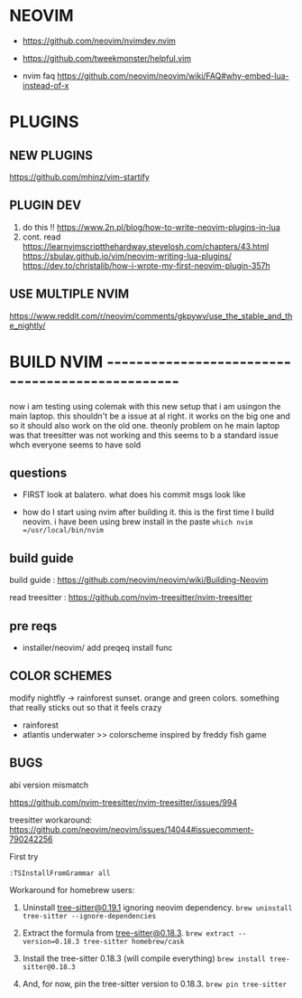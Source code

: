 # NEOVIM

- https://github.com/neovim/nvimdev.nvim
- https://github.com/tweekmonster/helpful.vim


- nvim faq https://github.com/neovim/neovim/wiki/FAQ#why-embed-lua-instead-of-x

# PLUGINS

## NEW PLUGINS

https://github.com/mhinz/vim-startify

## PLUGIN DEV

1. do this !! https://www.2n.pl/blog/how-to-write-neovim-plugins-in-lua
2. cont. read https://learnvimscriptthehardway.stevelosh.com/chapters/43.html
https://sbulav.github.io/vim/neovim-writing-lua-plugins/
https://dev.to/christalib/how-i-wrote-my-first-neovim-plugin-357h


## USE MULTIPLE NVIM

https://www.reddit.com/r/neovim/comments/gkpywv/use_the_stable_and_the_nightly/



# BUILD NVIM ------------------------------------------------

now i am testing using colemak with this new setup that i am usingon
the main laptop. this shouldn't be a issue at al right. it works on the
big one and so it should also work on the old one. theonly problem
on he main laptop was that treesitter was not working and this seems
to b a standard issue whch everyone seems to have sold

## questions

- FIRST
    look at balatero.  what does his commit msgs look like

- how do I start using nvim after building it.
    this is the first time I build neovim.
    i have been using brew install in the paste
    `which nvim =/usr/local/bin/nvim`

## build guide

build guide : https://github.com/neovim/neovim/wiki/Building-Neovim

read treesitter : https://github.com/nvim-treesitter/nvim-treesitter

## pre reqs

- installer/neovim/
    add preqeq install func

## COLOR SCHEMES

modify nightfly -> rainforest sunset. orange and green colors.
        something that really sticks out so that it feels crazy

- rainforest
- atlantis underwater >> colorscheme inspired by freddy fish game


## BUGS

abi version mismatch 

https://github.com/nvim-treesitter/nvim-treesitter/issues/994

treesitter workaround: https://github.com/neovim/neovim/issues/14044#issuecomment-790242256

First try

`:TSInstallFromGrammar all`

Workaround for homebrew users:

1. Uninstall tree-sitter@0.19.1 ignoring neovim dependency.
`brew uninstall tree-sitter --ignore-dependencies`

2. Extract the formula from tree-sitter@0.18.3.
`brew extract --version=0.18.3 tree-sitter homebrew/cask`

3. Install the tree-sitter 0.18.3 (will compile everything)
`brew install tree-sitter@0.18.3`

4. And, for now, pin the tree-sitter version to 0.18.3.
`brew pin tree-sitter`

